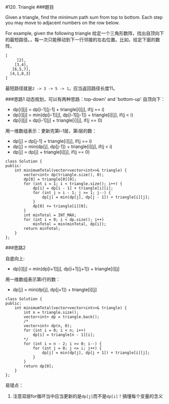 #120. Triangle
###题目

Given a triangle, find the minimum path sum from top to bottom. Each step you may move to adjacent numbers on the row below.

For example, given the following triangle
给定一个三角形数阵，找出自顶向下的最短路径。，每一次只能移动到下一行邻接的左右位置。比如，给定下面的数阵，
```
[
     [2],
    [3,4],
   [6,5,7],
  [4,1,8,3]
]
```
最短路径就是`2 -> 3 -> 5 -> 1`，应当返回路径长度11。

###思路1
动态规划，可以有两种思路：top-down' and 'bottom-up'
自顶向下：
 - dp[i][j] = dp[i-1][j-1] + triangle[i][j], if(j == i)
 - dp[i][j] = min(dp[i-1][j], dp[i-1][j-1]) + triangle[i][j], if(j < i)
 - dp[i][j] = dp[i-1][j] + triangle[i][j], if(j == 0)
 
 用一维数组表示：更新完第i-1层，第i层的数：
 - dp[j] = dp[j-1] + triangle[i][j], if(j == i)
 - dp[j] = min(dp[j], dp[j-1]) + triangle[i][j], if(j < i)
 - dp[j] = dp[j] + triangle[i][j], if(j == 0)
 
```
class Solution {
public:
    int minimumTotal(vector<vector<int>>& triangle) {
        vector<int> dp(triangle.size(), 0);
        dp[0] = triangle[0][0];
        for (int i = 1; i < triangle.size(); i++) {
            dp[i] = dp[i - 1] + triangle[i][i];
            for (int j = i - 1; j >= 1; j--) {
                dp[j] = min(dp[j], dp[j - 1]) + triangle[i][j];
            }
            dp[0] += triangle[i][0];
        }
        int minTotal = INT_MAX;
        for (int i = 0; i < dp.size(); i++)
            minTotal = min(minTotal, dp[i]);
        return minTotal;
    }
};
```


###思路2

自底向上:
 - dp[i][j] = min(dp[i+1][j], dp[i+1][j+1]) + triangle[i][j]
 
 用一维数组表示第i行的数：
  - dp[j] = min(dp[j], dp[j+1]) + triangle[i][j]
 
```
class Solution {
public:
    int minimumTotal(vector<vector<int>>& triangle) {
        int n = triangle.size();
        vector<int> dp = triangle.back();
        /*
        vector<int> dp(n, 0);
        for (int i = 0; i < n; i++)
            dp[i] = triangle[n - 1][i];
        */
        for (int i = n - 2; i >= 0; i--) {
            for (int j = 0; j <= i; j++) {
                dp[j] = min(dp[j], dp[j + 1]) + triangle[i][j];
            }
        }
        return dp[0];
    }
};
```

易错点：
1. 注意双层for循环当中应当更新的是`dp[j]`而不是`dp[i]`！搞懂每个变量的含义
